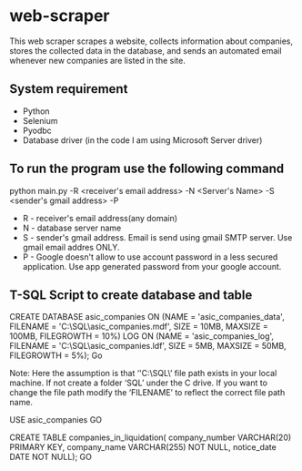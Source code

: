 # web-scraper
This web scraper scrapes a website, collects information about companies, stores the collected data in the database, and sends an automated email whenever new companies are listed in the site.

System requirement
----------------------
- Python
- Selenium
- Pyodbc
- Database driver (in the code I am using Microsoft Server driver)

To run the program use the following command
------------------------------------------------
python main.py -R <receiver's email address> -N <Server's Name> -S <sender's gmail address> 
-P <app generated password>

- R - receiver's email address(any domain)
- N - database server name
- S - sender's gmail address. Email is send using gmail SMTP server. Use gmail email addres ONLY.
- P - Google doesn't allow to use account password in a less secured application. Use app generated password from your google account.

T-SQL Script to create database and table
----------------------------------------------------
CREATE DATABASE asic_companies
ON (NAME = 'asic_companies_data',
     FILENAME = 'C:\SQL\asic_companies.mdf',
     SIZE = 10MB,
     MAXSIZE = 100MB,
     FILEGROWTH = 10%)
LOG ON (NAME = 'asic_companies_log',
     FILENAME = 'C:\SQL\asic_companies.ldf',
     SIZE = 5MB,
     MAXSIZE = 50MB,
     FILEGROWTH = 5%);
Go

Note: Here the assumption is that ‘'C:\SQL\’ file path exists in your local machine. If not create a folder ‘SQL’ under the C drive. If you want to change the file path modify the ‘FILENAME’ to reflect the correct file path name.

USE asic_companies
GO

CREATE TABLE companies_in_liquidation(
        company_number VARCHAR(20) PRIMARY KEY,
        company_name VARCHAR(255) NOT NULL,
notice_date DATE NOT NULL);
GO  
